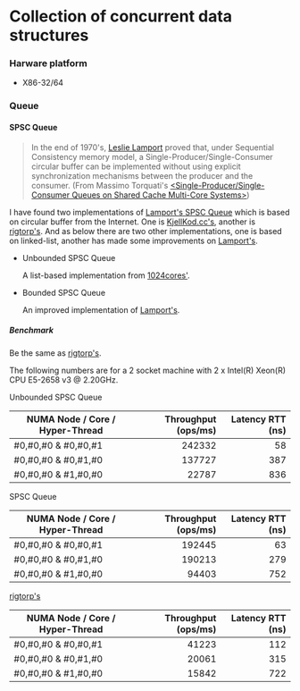 # Collection of concurrent data structures
### Harware platform
- X86-32/64

### Queue

#### SPSC Queue
>In the end of 1970's, [Leslie Lamport][1] proved that, under Sequential Consistency memory model, a Single-Producer/Single-Consumer circular buffer can be implemented without using explicit synchronization mechanisms between the producer and the consumer. (From Massimo Torquati's [\<Single-Producer/Single-Consumer Queues on Shared Cache Multi-Core Systems\>][2])

I have found two implementations of [Lamport's SPSC Queue][5] which is based on circular buffer from the Internet. One is [KjellKod.cc's][3], another is [rigtorp's][4]. And as below there are two other implementations, one is based on linked-list, another has made some improvements on [Lamport's][5]. 

- Unbounded SPSC Queue
  
  A list-based implementation from [1024cores'][6].
- Bounded SPSC Queue
  
  An improved implementation of [Lamport's][5].
  
##### Benchmark

Be the same as [rigtorp's][4].

The following numbers are for a 2 socket machine with 2 x Intel(R) Xeon(R) CPU E5-2658 v3 @ 2.20GHz.

Unbounded SPSC Queue

| NUMA Node / Core / Hyper-Thread | Throughput (ops/ms) | Latency RTT (ns) |
| ------------------------------- | -------------------:| ----------------:|
| #0,#0,#0 & #0,#0,#1             |              242332 |               58 |
| #0,#0,#0 & #0,#1,#0             |              137727 |              387 |
| #0,#0,#0 & #1,#0,#0             |               22787 |              836 |

SPSC Queue

| NUMA Node / Core / Hyper-Thread | Throughput (ops/ms) | Latency RTT (ns) |
| ------------------------------- | -------------------:| ----------------:|
| #0,#0,#0 & #0,#0,#1             |              192445 |               63 |
| #0,#0,#0 & #0,#1,#0             |              190213 |              279 |
| #0,#0,#0 & #1,#0,#0             |               94403 |              752 |

[rigtorp's][3]

| NUMA Node / Core / Hyper-Thread | Throughput (ops/ms) | Latency RTT (ns) |
| ------------------------------- | -------------------:| ----------------:|
| #0,#0,#0 & #0,#0,#1             |               41223 |              112 |
| #0,#0,#0 & #0,#1,#0             |               20061 |              315 |
| #0,#0,#0 & #1,#0,#0             |               15842 |              722 |

[1]: https://en.wikipedia.org/wiki/Leslie_Lamport
[2]: https://arxiv.org/pdf/1012.1824.pdf
[3]: https://www.codeproject.com/articles/43510/lock-free-single-producer-single-consumer-circular
[4]: https://github.com/rigtorp/SPSCQueue
[5]: http://research.microsoft.com/en-us/um/people/lamport/pubs/proving.pdf
[6]: http://www.1024cores.net/home/lock-free-algorithms/queues/unbounded-spsc-queue
